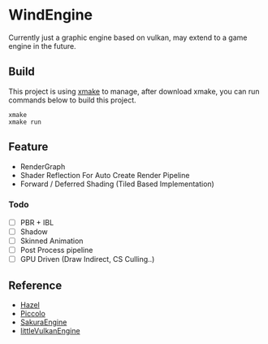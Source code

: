 # WindEngine
Currently just a graphic engine based on vulkan, may extend to a game engine in the future.

## Build
This project is using [xmake](https://xmake.io/) to manage, after download xmake, you can run commands below to build this project.

```
xmake 
xmake run
```

## Feature
* RenderGraph 
* Shader Reflection For Auto Create Render Pipeline
* Forward / Deferred Shading (Tiled Based Implementation)
  
### Todo
- [ ] PBR + IBL
- [ ] Shadow
- [ ] Skinned Animation
- [ ] Post Process pipeline
- [ ] GPU Driven (Draw Indirect, CS Culling..) 

## Reference
*  [Hazel](https://github.com/TheCherno/Hazel)
*  [Piccolo](https://github.com/BoomingTech/Piccolo)
*  [SakuraEngine](https://github.com/SakuraEngine/SakuraEngine)
*  [littleVulkanEngine](https://github.com/blurrypiano/littleVulkanEngine/tree/main)

